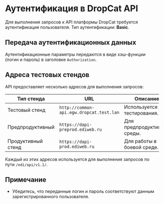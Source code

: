 # Аутентификация в DropCat API

Для выполнения запросов к API платформы DropCat требуется аутентификация пользователя. Тип аутентификации: **Basic**.

## Передача аутентификационных данных
Аутентификационные параметры передаются в виде хэш-функции (логин и пароль) в заголовке `Authorization`.

## Адреса тестовых стендов
API предоставляет несколько адресов для выполнения запросов:

| Тип стенда          | URL                                     | Описание              |
|---------------------|-----------------------------------------|-----------------------|
| Тестовый стенд      | `http://common-api.egw.dropcat.test.lan` | Используется для тестирования. |
| Предпродуктивный    | `https://dapi-preprod.ediweb.ru`        | Для предпродуктивной среды. |
| Продуктивный стенд  | `https://dapi-prod.ediweb.ru`           | Для работы в боевой среде. |

Каждый из этих адресов используется для выполнения запросов по пути `/edi/api/v1.1/`.

## Примечание
- Убедитесь, что переданные логин и пароль соответствуют данным зарегистрированного пользователя.